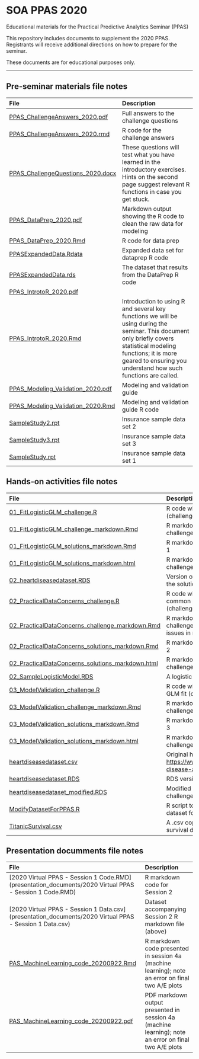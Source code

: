 # SOA PPAS 2020

Educational materials for the Practical Predictive Analytics Seminar (PPAS)

This repository includes documents to supplement the 2020 PPAS. Registrants will receive additional directions on how to prepare for the seminar.

These documents are for educational purposes only.

---

## Pre-seminar materials file notes

File|Description
:--|:--
[PPAS_ChallengeAnswers_2020.pdf](preseminar_materialsPPAS_ChallengeAnswers_2020.pdf) | Full answers to the challenge questions
[PPAS_ChallengeAnswers_2020.rmd](preseminar_materialsPPAS_ChallengeAnswers_2020.rmd) | R code for the challenge answers
[PPAS_ChallengeQuestions_2020.docx](preseminar_materialsPPAS_ChallengeQuestions_2020.docx) | These questions will test what you have learned in the introductory exercises. Hints on the second page suggest relevant R functions in case you get stuck.
[PPAS_DataPrep_2020.pdf](preseminar_materialsPPAS_DataPrep_2020.pdf) | Markdown output showing the R code to clean the raw data for modeling
[PPAS_DataPrep_2020.Rmd](preseminar_materialsPPAS_DataPrep_2020.Rmd) | R code for data prep
[PPASExpandedData.Rdata](preseminar_materialsPPASExpandedData.Rdata) | Expanded data set for dataprep R code
[PPASExpandedData.rds](preseminar_materialsPPASExpandedData.rds) | The dataset that results from the DataPrep R code
[PPAS_IntrotoR_2020.pdf](preseminar_materialsPPAS_IntrotoR_2020.pdf) |  
[PPAS_IntrotoR_2020.Rmd](preseminar_materialsPPAS_IntrotoR_2020.Rmd) | Introduction to using R and several key functions we will be using during the seminar. This document only briefly covers statistical modeling functions; it is more geared to ensuring you understand how such functions are called. 
[PPAS_Modeling_Validation_2020.pdf](preseminar_materialsPPAS_Modeling_Validation_2020.pdf) | Modeling and validation guide
[PPAS_Modeling_Validation_2020.Rmd](preseminar_materialsPPAS_Modeling_Validation_2020.Rmd) | Modeling and validation guide R code
[SampleStudy2.rpt](preseminar_materialsSampleStudy2.rpt) | Insurance sample data set 2
[SampleStudy3.rpt](preseminar_materialsSampleStudy3.rpt) | Insurance sample data set 3
[SampleStudy.rpt](preseminar_materialsSampleStudy.rpt) | Insurance sample data set 1 |  

## Hands-on activities file notes

File|Description
:--|:--
[01_FitLogisticGLM_challenge.R](handson_challenges/01_FitLogisticGLM_challenge.R) | R code with guided challenge to fit GLM (challenge 1)
[01_FitLogisticGLM_challenge_markdown.Rmd](handson_challenges/01_FitLogisticGLM_challenge_markdown.Rmd) | R markdown version of code with guided challenge to fit GLM (challenge 1)
[01_FitLogisticGLM_solutions_markdown.Rmd](handson_challenges/01_FitLogisticGLM_solutions_markdown.Rmd) | R markdown code with solutions to challenge 1
[01_FitLogisticGLM_solutions_markdown.html](handson_challenges/01_FitLogisticGLM_solutions_markdown.html) | R markdown HTML output with solutions to challenge 1
[02_heartdiseasedataset.RDS](handson_challenges/02_heartdiseasedataset.RDS) | Version of heart disease dataset created in the solution to challenge 2
[02_PracticalDataConcerns_challenge.R](handson_challenges/02_PracticalDataConcerns_challenge.R) | R code with guided challenge to tackle common practical data issues in modeling (challenge 2)
[02_PracticalDataConcerns_challenge_markdown.Rmd](handson_challenges/02_PracticalDataConcerns_challenge_markdown.Rmd) | R markdown version of code with guided challenge to tackle common practical data issues in modeling (challenge 2)
[02_PracticalDataConcerns_solutions_markdown.Rmd](handson_challenges/02_PracticalDataConcerns_solutions_markdown.Rmd) | R markdown code with solutions to challenge 2
[02_PracticalDataConcerns_solutions_markdown.html](handson_challenges/02_PracticalDataConcerns_solutions_markdown.html) | R markdown HTML output with solutions to challenge 2
[02_SampleLogisticModel.RDS](handson_challenges/02_SampleLogisticModel.RDS) | A logistic GLM saved as an example solution
[03_ModelValidation_challenge.R](handson_challenges/03_ModelValidation_challenge.R) | R code with guided challenge to validate a GLM fit (challenge 3)
[03_ModelValidation_challenge_markdown.Rmd](handson_challenges/03_ModelValidation_challenge_markdown.Rmd) | R markdown version of code with guided challenge to validate a GLM (challenge 3)
[03_ModelValidation_solutions_markdown.Rmd](handson_challenges/03_ModelValidation_solutions_markdown.Rmd) | R markdown code with solutions to challenge 3
[03_ModelValidation_solutions_markdown.html](handson_challenges/03_ModelValidation_solutions_markdown.html) | R markdown HTML output with solutions to challenge 3
[heartdiseasedataset.csv](handson_challenges/heartdiseasedataset.csv) | Original heart disease dataset from https://www.kaggle.com/mazharkarimi/heart-disease-and-stroke-prevention
[heartdiseasedataset.RDS](handson_challenges/heartdiseasedataset.RDS) | RDS version of original heart disease dataset
[heartdiseasedataset_modified.RDS](handson_challenges/heartdiseasedataset_modified.RDS) | Modified version heart disease dataset for challenges
[ModifyDatasetForPPAS.R](handson_challenges/ModifyDatasetForPPAS.R) | R script to modify the original heart disease dataset for challenges
[TitanicSurvival.csv](handson_challenges/TitanicSurvival.csv) | A .csv copy of base R's classic Titanic survival dataset |

## Presentation documments file notes

File|Description
:--|:--
[2020 Virtual PPAS - Session 1 Code.RMD](presentation_documents/2020 Virtual PPAS - Session 1 Code.RMD) | R markdown code for Session 2
[2020 Virtual PPAS - Session 1 Data.csv](presentation_documents/2020 Virtual PPAS - Session 1 Data.csv) | Dataset accompanying Session 2 R markdown file (above) |
[PAS_MachineLearning_code_20200922.Rmd](presentation_documents/PAS_MachineLearning_code_20200922.Rmd) | R markdown code presented in session 4a (machine learning); note an error on final two A/E plots |
[PAS_MachineLearning_code_20200922.pdf](presentation_documents/PAS_MachineLearning_code_20200922.pdf) | PDF markdown output presented in session 4a (machine learning); note an error on final two A/E plots |